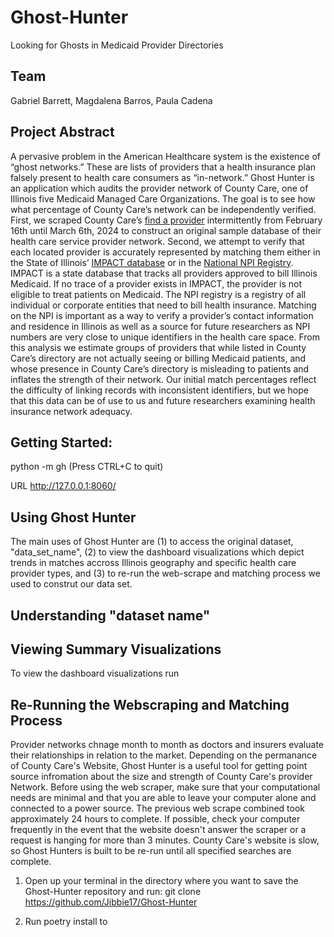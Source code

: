 # Ghost-Hunter
Looking for Ghosts in Medicaid Provider Directories

## Team 

Gabriel Barrett, Magdalena Barros, Paula Cadena

## Project Abstract

A pervasive problem in the American Healthcare system is the existence of “ghost networks.” These are lists of providers that a health insurance plan falsely present to health care consumers as “in-network.” Ghost Hunter is an application which audits the provider network of County Care, one of Illinois five Medicaid Managed Care Organizations. The goal is to see how what percentage of County Care’s network can be independently verified. First, we scraped County Care’s [find a provider](https://countycare.valence.care/member/#findAProvider) intermittently from February 16th until March 6th, 2024 to construct an original sample database of their health care service provider network.  Second, we attempt to verify that each located provider is accurately represented by matching them either in the State of Illinois’ [IMPACT database](https://ext2.hfs.illinois.gov/hfsindprovdirectory) or in the [National NPI Registry](https://www.cms.gov/medicare/regulations-guidance/administrative-simplification/data-dissemination). IMPACT is a state database that tracks all providers approved to bill Illinois Medicaid. If no trace of a provider exists in IMPACT, the provider is not eligible to treat patients on Medicaid. The NPI registry is a registry of all individual or corporate entities that need to bill health insurance. Matching on the NPI is important as a way to verify a provider’s contact information and residence in Illinois as well as a source for future researchers as NPI numbers are very close to unique identifiers in the health care space. From this analysis we estimate groups of providers that while listed in County Care’s directory are not actually seeing or billing Medicaid patients, and whose presence in County Care’s directory is misleading to patients and inflates the strength of their network. Our initial match percentages reflect the difficulty of linking records with inconsistent identifiers, but we hope that this data can be of use to us and future researchers examining health insurance network adequacy.


## Getting Started:

python -m gh (Press CTRL+C to quit)

URL http://127.0.0.1:8060/ 

## Using Ghost Hunter

The main uses of Ghost Hunter are (1) to access the original dataset, "data_set_name", (2)
to view the dashboard visualizations which depict trends in matches accross Illinois geography
and specific health care provider types, and (3) to re-run the web-scrape and matching process
we used to construt our data set.

## Understanding "dataset name"

## Viewing Summary Visualizations

To view the dashboard visualizations run 

## Re-Running the Webscraping and Matching Process

Provider networks chnage month to month as doctors and insurers evaluate
their relationships in relation to the market. Depending on the permanance of
County Care's Website, Ghost Hunter is a useful tool for getting point source infromation
about the size and strength of County Care's provider Network. Before using the web scraper,
make sure that your computational needs are minimal and that you are able to leave your computer alone
and connected to a power source. The previous web scrape combined took approximately 24 hours to complete.
If possible, check your computer frequently in the event that the website doesn't answer the scraper or 
a request is hanging for more than 3 minutes. County Care's website is slow, so Ghost Hunters is built to
be re-run until all specified searches are complete.

1) Open up your terminal in the directory where you want to save the Ghost-Hunter
repository and run:
    git clone https://github.com/Jibbie17/Ghost-Hunter

2) Run poetry install to 


 
